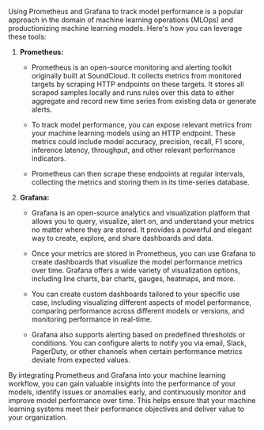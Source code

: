Using Prometheus and Grafana to track model performance is a popular approach in the domain of machine learning operations (MLOps) and productionizing machine learning models. Here's how you can leverage these tools:

1. **Prometheus:**
   - Prometheus is an open-source monitoring and alerting toolkit originally built at SoundCloud. It collects metrics from monitored targets by scraping HTTP endpoints on these targets. It stores all scraped samples locally and runs rules over this data to either aggregate and record new time series from existing data or generate alerts.

   - To track model performance, you can expose relevant metrics from your machine learning models using an HTTP endpoint. These metrics could include model accuracy, precision, recall, F1 score, inference latency, throughput, and other relevant performance indicators.

   - Prometheus can then scrape these endpoints at regular intervals, collecting the metrics and storing them in its time-series database.

2. **Grafana:**
   - Grafana is an open-source analytics and visualization platform that allows you to query, visualize, alert on, and understand your metrics no matter where they are stored. It provides a powerful and elegant way to create, explore, and share dashboards and data.

   - Once your metrics are stored in Prometheus, you can use Grafana to create dashboards that visualize the model performance metrics over time. Grafana offers a wide variety of visualization options, including line charts, bar charts, gauges, heatmaps, and more.

   - You can create custom dashboards tailored to your specific use case, including visualizing different aspects of model performance, comparing performance across different models or versions, and monitoring performance in real-time.

   - Grafana also supports alerting based on predefined thresholds or conditions. You can configure alerts to notify you via email, Slack, PagerDuty, or other channels when certain performance metrics deviate from expected values.

By integrating Prometheus and Grafana into your machine learning workflow, you can gain valuable insights into the performance of your models, identify issues or anomalies early, and continuously monitor and improve model performance over time. This helps ensure that your machine learning systems meet their performance objectives and deliver value to your organization.
